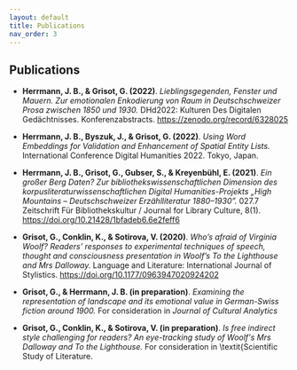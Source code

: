 ```yaml
---
layout: default
title: Publications
nav_order: 3
---
```


<!-- [Home](index.md)  | [CV](cv.md) | [Publications](publications.md) | [Scripts and coding tutorials](coding.md) | [Contact me](contacts.md) -->

## Publications

  - **Herrmann, J. B., & Grisot, G. (2022)**. *Lieblingsgegenden, Fenster und Mauern. Zur emotionalen Enkodierung von Raum in Deutschschweizer Prosa zwischen 1850 und 1930.* DHd2022: Kulturen Des Digitalen Gedächtnisses. Konferenzabstracts. https://zenodo.org/record/6328025
	
  - **Herrmann, J. B., Byszuk, J., & Grisot, G. (2022)**. *Using Word Embeddings for Validation and Enhancement of Spatial Entity Lists.* International Conference Digital Humanities 2022. Tokyo, Japan.
	
  - **Herrmann, J. B., Grisot, G., Gubser, S., & Kreyenbühl, E. (2021)**. *Ein großer Berg Daten? Zur bibliothekswissenschaftlichen Dimension des korpusliteraturwissenschaftlichen Digital Humanities-Projekts „High Mountains – Deutschschweizer Erzählliteratur 1880–1930”.* 027.7 Zeitschrift Für Bibliothekskultur / Journal for Library Culture, 8(1). https://doi.org/10.21428/1bfadeb6.6e2feff6
	
  - **Grisot, G., Conklin, K., & Sotirova, V. (2020)**. *Who’s afraid of Virginia Woolf? Readers’ responses to experimental techniques of speech, thought and consciousness presentation in Woolf’s To the Lighthouse and Mrs Dalloway.* Language and Literature: International Journal of Stylistics. https://doi.org/10.1177/0963947020924202
	
  - **Grisot, G., & Herrmann, J. B. (in preparation)**. *Examining the representation of landscape and its emotional value in German-Swiss fiction around 1900.* For consideration in *Journal of Cultural Analytics*
	
  - **Grisot, G., Conklin, K., & Sotirova, V. (in preparation)**. *Is free indirect style challenging for readers? An eye-tracking study of Woolf's _Mrs Dalloway_ and _To the Lighthouse_.* For consideration in \textit{Scientific Study of Literature.
